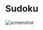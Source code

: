 # Sudoku
![screenshot](https://github.com/j-krolak/sudoku/assets/108676707/12dc3fb3-8ed8-4452-97c6-30724a9734ad)
